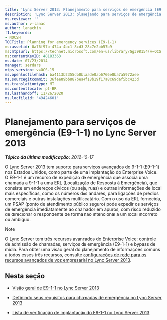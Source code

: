 ```yaml
---
title: 'Lync Server 2013: Planejamento para serviços de emergência (E9-1-1)'
description: 'Lync Server 2013: planejando para serviços de emergência (E9-1-1).'
ms.reviewer: ''
ms.author: v-lanac
author: lanachin
f1.keywords:
- NOCSH
TOCTitle: Planning for emergency services (E9-1-1)
ms:assetid: 0a76f97b-474a-4bc1-8cd3-28c7e2bb57b9
ms:mtpsurl: https://technet.microsoft.com/en-us/library/Gg398154(v=OCS.15)
ms:contentKeyID: 48183363
ms.date: 07/23/2014
manager: serdars
mtps_version: v=OCS.15
ms.openlocfilehash: ba4113b2355db0b1aade0ab6766e8ba7a5972aee
ms.sourcegitcommit: 36fee89bb887bea4f18b19f17a8c69daf5bc423d
ms.translationtype: MT
ms.contentlocale: pt-BR
ms.lasthandoff: 11/26/2020
ms.locfileid: "49424601"
---
```

# <a name="planning-for-emergency-services-e9-1-1-in-lync-server-2013"></a>Planejamento para serviços de emergência (E9-1-1) no Lync Server 2013

<div data-xmlns="http://www.w3.org/1999/xhtml">

<div class="topic" data-xmlns="http://www.w3.org/1999/xhtml" data-msxsl="urn:schemas-microsoft-com:xslt" data-cs="https://msdn.microsoft.com/">

<div data-asp="https://msdn2.microsoft.com/asp">



</div>

<div id="mainSection">

<div id="mainBody">

<span> </span>

_**Tópico da última modificação:** 2012-10-17_

O Lync Server 2013 tem suporte para serviços avançados do 9-1-1 (E9-1-1) nos Estados Unidos, como parte de uma implantação do Enterprise Voice. O E9-1-1 é um recurso de expedição de emergência que associa uma chamada a 9-1-1 a uma ERL (Localização de Resposta à Emergência), que consiste em endereços cívicos (ou seja, ruas) e outras informações de local mais específicas, como os números dos andares, para ligações de prédios comerciais e outras instalações multilocatário. Com o uso da ERL fornecida, um PSAP (ponto de atendimento público seguro) pode expedir os serviços de emergência imediatamente ao chamador em apuros, com risco reduzido de direcionar o respondente de forma não intencional a um local incorreto ou ambíguo.

<div>


> [!NOTE]  
> O Lync Server tem três recursos avançados do Enterprise Voice: controle de admissão de chamadas, serviços de emergência (E9-1-1) e bypass de mídia. Para obter uma visão geral do planejamento de informações comuns a todos esses três recursos, consulte <A href="lync-server-2013-network-settings-for-the-advanced-enterprise-voice-features.md">configurações de rede para os recursos avançados de voz empresarial no Lync Server 2013</A>.



</div>

<div>

## <a name="in-this-section"></a>Nesta seção

  - [Visão geral de E9-1-1 no Lync Server 2013](lync-server-2013-overview-of-e9-1-1.md)

  - [Definindo seus requisitos para chamadas de emergência no Lync Server 2013](lync-server-2013-defining-your-requirements-for-emergency-calls.md)

  - [Lista de verificação de implantação do E9-1-1 no Lync Server 2013](lync-server-2013-deployment-checklist-for-e9-1-1.md)

</div>

</div>

<span> </span>

</div>

</div>

</div>


